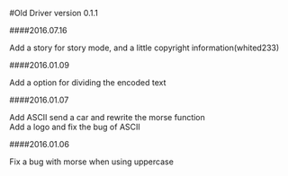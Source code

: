 #Old Driver version 0.1.1

####2016.07.16

Add a story for story mode, and a little copyright information(whited233)

####2016.01.09

Add a option for dividing the encoded text

####2016.01.07

Add ASCII send a car and rewrite the morse function       
Add a logo and fix the bug of ASCII     

####2016.01.06

Fix a bug with morse when using uppercase 